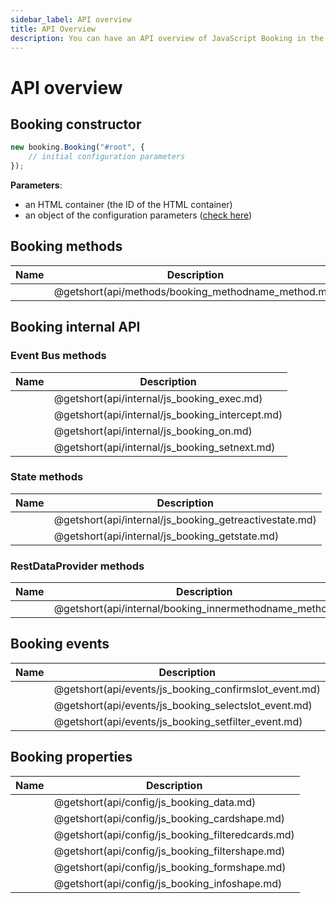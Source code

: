 ```yaml
---
sidebar_label: API overview
title: API Overview
description: You can have an API overview of JavaScript Booking in the documentation of the DHTMLX JavaScript Booking library. Browse developer guides and API reference, try out code examples and live demos, and download a free 30-day evaluation version of DHTMLX Booking.
---
```


# API overview

## Booking constructor

~~~jsx {}
new booking.Booking("#root", {
	// initial configuration parameters
});
~~~

**Parameters**:

- an HTML container (the ID of the HTML container)
- an object of the configuration parameters ([check here](#booking-properties))

## Booking methods

| Name                                               | Description                                               |
| -------------------------------------------------- | --------------------------------------------------------- |
| [](api/methods/booking_methodname_method.md)       | @getshort(api/methods/booking_methodname_method.md)       |

## Booking internal API

### Event Bus methods

| Name                                     | Description                                     |
| ---------------------------------------- | ----------------------------------------------- |
| [](api/internal/js_booking_exec.md)      | @getshort(api/internal/js_booking_exec.md)      |
| [](api/internal/js_booking_intercept.md) | @getshort(api/internal/js_booking_intercept.md) |
| [](api/internal/js_booking_on.md)        | @getshort(api/internal/js_booking_on.md)        |
| [](api/internal/js_booking_setnext.md)   | @getshort(api/internal/js_booking_setnext.md)   |

### State methods

| Name                                            | Description                                            |
| ----------------------------------------------- | ------------------------------------------------------ |
| [](api/internal/js_booking_getreactivestate.md) | @getshort(api/internal/js_booking_getreactivestate.md) |
| [](api/internal/js_booking_getstate.md)         | @getshort(api/internal/js_booking_getstate.md)         |

### RestDataProvider methods

| Name                                                     | Description                                                   |
| -------------------------------------------------------- | ------------------------------------------------------------- |
| [](api/internal/booking_innermethodname_method.md)       | @getshort(api/internal/booking_innermethodname_method.md)     |

## Booking events

| Name                                      | Description                                      |
| ----------------------------------------- | ------------------------------------------------ |
| [](api/events/js_booking_confirmslot_event.md)  | @getshort(api/events/js_booking_confirmslot_event.md)  |
| [](api/events/js_booking_selectslot_event.md)   | @getshort(api/events/js_booking_selectslot_event.md)   |
| [](api/events/js_booking_setfilter_event.md)    | @getshort(api/events/js_booking_setfilter_event.md)    |

## Booking properties

| Name                                      | Description                                      |
| ----------------------------------------- | ------------------------------------------------ |
| [](api/config/js_booking_data.md)         | @getshort(api/config/js_booking_data.md)         |
| [](api/config/js_booking_cardshape.md)    | @getshort(api/config/js_booking_cardshape.md)    |
| [](api/config/js_booking_filteredcards.md)| @getshort(api/config/js_booking_filteredcards.md)|
| [](api/config/js_booking_filtershape.md)  | @getshort(api/config/js_booking_filtershape.md)  |
| [](api/config/js_booking_formshape.md)    | @getshort(api/config/js_booking_formshape.md)    |
| [](api/config/js_booking_infoshape.md)    | @getshort(api/config/js_booking_infoshape.md)    |
